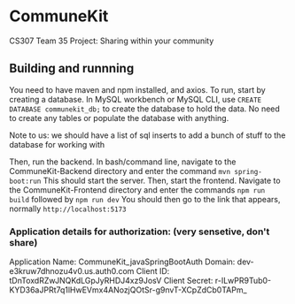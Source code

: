 # CommuneKit
CS307 Team 35 Project: Sharing within your community

## Building and runnning
You need to have maven and npm installed, and axios.
To run, start by creating a database. In MySQL workbench or MySQL CLI, use 
`CREATE DATABASE communekit_db;` to create the database to hold the data.
No need to create any tables or populate the database with anything.

Note to us: we should have a list of sql inserts to add a bunch of stuff to the database for working with

Then, run the backend.
In bash/command line, navigate to the CommuneKit-Backend directory and enter the command
`mvn spring-boot:run`
This should start the server.
Then, start the frontend. Navigate to the CommuneKit-Frontend directory and enter the commands
`npm run build` followed by `npm run dev`
You should then go to the link that appears, normally `http://localhost:5173`

### Application details for authorization: (very sensetive, don't share)
Application Name: CommuneKit\_javaSpringBootAuth
Domain: dev-e3kruw7dhnozu4v0.us.auth0.com
Client ID: tDnToxdRZwJNQKdLGpJyRHDJ4xz9JosV
Client Secret: r-ILwPR9Tub0-KYD36aJPRt7q1lHwEVmx4ANozjQOtSr-g9nvT-XCpZdCb0TAPm_
